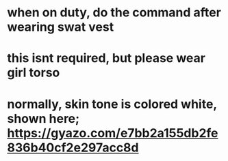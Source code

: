 # when on duty, do the command after wearing swat vest
# this isnt required, but please wear girl torso
# normally, skin tone is colored white, shown here; https://gyazo.com/e7bb2a155db2fe836b40cf2e297acc8d
